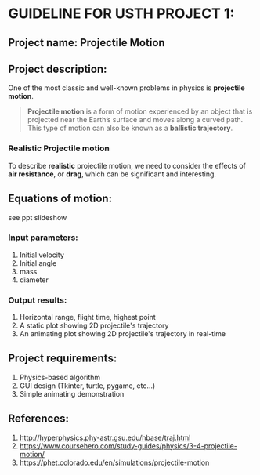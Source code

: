 # GUIDELINE FOR USTH PROJECT 1:

## Project name: Projectile Motion
## Project description:
One of the most classic and well-known problems in physics is **projectile motion**.

>**Projectile motion** is a form of motion experienced by an object that is projected near the Earth’s surface and moves along a curved path. This type of motion can also be known as a **ballistic trajectory**.   


### Realistic Projectile motion

To describe **realistic** projectile motion, we need to consider the effects of **air resistance**, or **drag**, which can be significant and interesting.


## Equations of motion:
see ppt slideshow

### Input parameters:
1. Initial velocity
2. Initial angle
3. mass
4. diameter
### Output results:
1. Horizontal range, flight time, highest point
2. A static plot showing 2D projectile's trajectory
3. An animating plot showing 2D projectile's trajectory in real-time
## Project requirements:
1. Physics-based algorithm
2. GUI design (Tkinter, turtle, pygame, etc...)
3. Simple animating demonstration

## References:
1. http://hyperphysics.phy-astr.gsu.edu/hbase/traj.html
2. https://www.coursehero.com/study-guides/physics/3-4-projectile-motion/
3. https://phet.colorado.edu/en/simulations/projectile-motion
